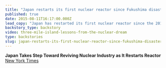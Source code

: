 ```yaml
---
title: "Japan restarts its first nuclear reactor since Fukushima disaster"
published: true
date: 2015-08-11T16:17:00.000Z
lead_copy: "Japan has restarted its first nuclear reactor since the 2011 Fukushima disaster. But are Americans willing to give nuclear power another try?"
backstory_type: backstory
video: three-mile-island-lessons-from-the-nuclear-dream
type: backstories
slug: japan-restarts-its-first-nuclear-reactor-since-fukushima-disaster
---
```


**Japan Takes Step Toward Reviving Nuclear Industry as It Restarts Reactor**
[New York Times](http://www.nytimes.com/2015/08/12/world/asia/japan-restarts-a-nuclear-plant-in-step-toward-reviving-industry.html)

